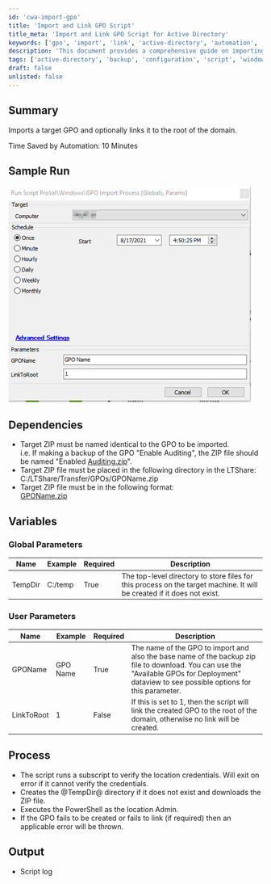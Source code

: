 ```yaml
---
id: 'cwa-import-gpo'
title: 'Import and Link GPO Script'
title_meta: 'Import and Link GPO Script for Active Directory'
keywords: ['gpo', 'import', 'link', 'active-directory', 'automation', 'backup']
description: 'This document provides a comprehensive guide on importing a target Group Policy Object (GPO) and optionally linking it to the root of the domain. It includes sample runs, dependencies, variables, and the overall process involved in executing the script.'
tags: ['active-directory', 'backup', 'configuration', 'script', 'windows']
draft: false
unlisted: false
---
```

## Summary

Imports a target GPO and optionally links it to the root of the domain.

Time Saved by Automation: 10 Minutes

## Sample Run

![Sample Run](../../../static/img/GPO-Import-Process/image_1.png)

## Dependencies

- Target ZIP must be named identical to the GPO to be imported.  
  i.e. If making a backup of the GPO "Enable Auditing", the ZIP file should be named "Enabled [Auditing.zip](http://auditing.zip)".
- Target ZIP file must be placed in the following directory in the LTShare:  
  C:/LTShare/Transfer/GPOs/GPOName.zip
- Target ZIP file must be in the following format:  
  [GPOName.zip](http://gponame.zip)

## Variables

### Global Parameters

| Name    | Example  | Required | Description                                                                                          |
|---------|----------|----------|------------------------------------------------------------------------------------------------------|
| TempDir | C:/temp  | True     | The top-level directory to store files for this process on the target machine. It will be created if it does not exist. |

### User Parameters

| Name       | Example      | Required | Description                                                                                                                                                          |
|------------|--------------|----------|----------------------------------------------------------------------------------------------------------------------------------------------------------------------|
| GPOName    | GPO Name     | True     | The name of the GPO to import and also the base name of the backup zip file to download. You can use the "Available GPOs for Deployment" dataview to see possible options for this parameter. |
| LinkToRoot | 1            | False    | If this is set to 1, then the script will link the created GPO to the root of the domain, otherwise no link will be created.                                       |

## Process

- The script runs a subscript to verify the location credentials. Will exit on error if it cannot verify the credentials.
- Creates the @TempDir@ directory if it does not exist and downloads the ZIP file.
- Executes the PowerShell as the location Admin.
- If the GPO fails to be created or fails to link (if required) then an applicable error will be thrown.

## Output

- Script log




